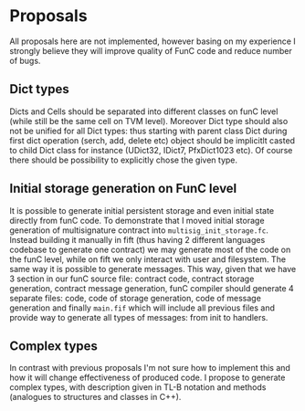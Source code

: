 # Proposals
All proposals here are not implemented, however basing on my experience I strongly believe they will improve quality of FunC code and reduce number of bugs.
## Dict types
Dicts and Cells should be separated into different classes on funC level (while still be the same cell on TVM level). Moreover Dict type should also not be unified for all Dict types: thus starting with parent class Dict during first dict operation (serch, add, delete etc) object should be implicitlt casted to child Dict class for instance (UDict32, IDict7, PfxDict1023 etc). Of course there should be possibility to explicitly chose the given type.
## Initial storage generation on FunC level 
It is possible to generate initial persistent storage and even initial state directly from funC code.
To demonstrate that I moved initial storage generation of multisignature contract into `multisig_init_storage.fc`. 
Instead building it manually in fift (thus having 2 different languages codebase to generate one contract) we may generate most of the code on the funC level, while on fift we only interact with user and filesystem.
The same way it is possible to generate messages.
This way, given that we have 3 section in our funC source file: contract code, contract storage generation, contract message generation, funC compiler
should generate 4 separate files: code, code of storage generation, code of message generation and finally `main.fif` which will include all previous files and provide way to generate all types of messages: from init to handlers.
## Complex types
In contrast with previous proposals I'm not sure how to implement this and how it will change effectiveness of produced code. I propose to generate complex types, with description given in TL-B notation and methods (analogues to structures and classes in C++).
